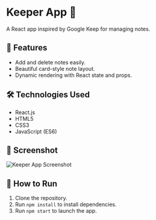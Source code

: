 # Keeper App 📝

A React app inspired by Google Keep for managing notes.

## 🚀 Features
- Add and delete notes easily.
- Beautiful card-style note layout.
- Dynamic rendering with React state and props.

## 🛠️ Technologies Used
- React.js
- HTML5
- CSS3
- JavaScript (ES6)

## 📸 Screenshot
![Keeper App Screenshot](screenshot.png)

## 📂 How to Run
1. Clone the repository.
2. Run `npm install` to install dependencies.
3. Run `npm start` to launch the app.


